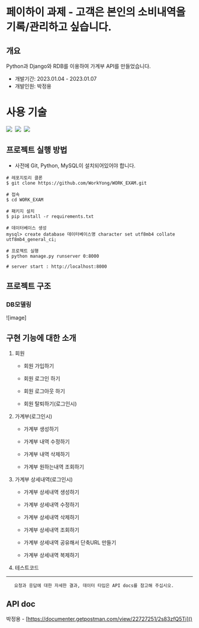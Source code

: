 # 페이하이 과제 - 고객은 본인의 소비내역을 기록/관리하고 싶습니다.
## 개요

Python과 Django와 RDB를 이용하여 가계부 API를 만들었습니다.

- 개발기간: 2023.01.04 - 2023.01.07
- 개발인원: 박정용

# 사용 기술

<img src="https://img.shields.io/badge/Python-3.9-%233776AB?&logo=python&logoColor=white"/>&nbsp;
<img src="https://img.shields.io/badge/Django-4.0.5-%23092E20?&logo=Django&logoColor=white"/>&nbsp;
<img src="https://img.shields.io/badge/MySQL-5.7-%234479A1?&logo=MySQL&logoColor=white"/>&nbsp;

## 프로젝트 실행 방법

- 사전에 Git, Python, MySQL이 설치되어있어야 합니다.

```shell
# 레포지토리 클론
$ git clone https://github.com/WorkYong/WORK_EXAM.git

# 접속
$ cd WORK_EXAM

# 패키지 설치
$ pip install -r requirements.txt

# 데이터베이스 생성
mysql> create database 데이터베이스명 character set utf8mb4 collate utf8mb4_general_ci;

# 프로젝트 실행
$ python manage.py runserver 0:8000

# server start : http://localhost:8000
```

## 프로젝트 구조

### DB모델링

![image]

## 구현 기능에 대한 소개

1.  회원

    - 회원 가입하기

    - 회원 로그인 하기

    - 회원 로그아웃 하기

    - 회원 탈퇴하기(로그인시)

2.  가계부(로그인시)

    - 가계부 생성하기

    - 가계부 내역 수정하기

    - 가계부 내역 삭제하기

    - 가계부 원하는내역 조회하기

3.  가계부 상세내역(로그인시)

    - 가계부 상세내역 생성하기

    - 가계부 상세내역 수정하기

    - 가계부 상세내역 삭제하기

    - 가계부 상세내역 조회하기

    - 가계부 상세내역 공유해서 단축URL 만들기

    - 가계부 상세내역 복제하기

4.  테스트코드

---

       요청과 응답에 대한 자세한 결과, 데이터 타입은 API docs를 참고해 주십시오.

## API doc

박정용 - [https://documenter.getpostman.com/view/22727251/2s83zfQ5Ti]()

